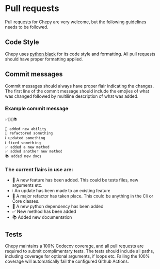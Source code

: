 # Pull requests

Pull requests for Chepy are very welcome, but the following guidelines needs to be followed. 

## Code Style
Chepy uses [python black](https://github.com/psf/black) for its code style and formatting. All pull requests should have proper formatting applied.

## Commit messages
Commit messages should always have proper flair indicating the changes. The first line of the commit message should include the emojies of what was changed followed by multiline description of what was added. 

### Example commit message
```
✅🔅ℹ️🧨📚

🔅 added new ability
🧨 refactored something
ℹ️ updated something
ℹ️ fixed something
✅ added a new method
✅ added another new method
📚 added new docs
```

### The current flairs in use are:

- 🔅 A new feature has been added. This could be tests files, new arguments etc.
- ℹ️ An update has been made to an existing feature
- 🧨 A major refactor has taken place. This could be anything in the Cli or Core classes.
- 🐍 A new python dependency has been added
- ✅ New method has been added
- 📚 Added new documentation

## Tests
Chepy maintains a 100% Codecov coverage, and all pull requests are required to submit complimentary tests. The tests should include all paths, including coverage for optional arguments, if loops etc. Failing the 100% coverage will automatically fail the configured Github Actions.
